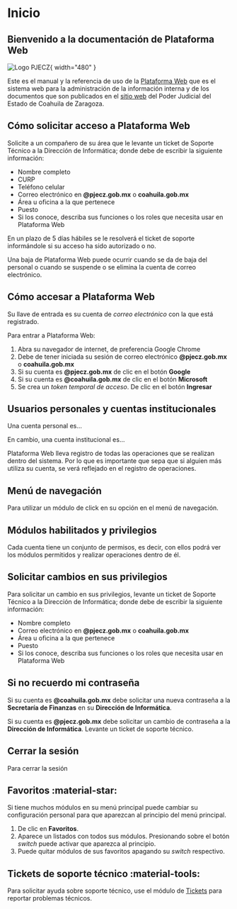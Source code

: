 # Inicio

## Bienvenido a la documentación de Plataforma Web

![Logo PJECZ](https://storage.googleapis.com/pjecz-informatica/static/images/logo-pjecz-horizontal-marino.png){ width="480" }

Este es el manual y la referencia de uso de la [Plataforma Web](https://plataforma-web.justiciadigital.gob.mx/) que es el sistema web para la administración de la información interna y de los documentos que son publicados en el [sitio web](https://www.pjecz.gob.mx) del Poder Judicial del Estado de Coahuila de Zaragoza.

## Cómo solicitar acceso a Plataforma Web

Solicite a un compañero de su área que le levante un ticket de Soporte Técnico a la Dirección de Informática; donde debe de escribir la siguiente información:

- Nombre completo
- CURP
- Teléfono celular
- Correo electrónico en **@pjecz.gob.mx** o **coahuila.gob.mx**
- Área u oficina a la que pertenece
- Puesto
- Si los conoce, describa sus funciones o los roles que necesita usar en Plataforma Web

En un plazo de 5 días hábiles se le resolverá el ticket de soporte informándole si su acceso ha sido autorizado o no.

Una baja de Plataforma Web puede ocurrir cuando se da de baja del personal o cuando se suspende o se elimina la cuenta de correo electrónico.

## Cómo accesar a Plataforma Web

Su llave de entrada es su cuenta de _correo electrónico_ con la que está registrado.

Para entrar a Plataforma Web:

1. Abra su navegador de internet, de preferencia Google Chrome
2. Debe de tener iniciada su sesión de correo electrónico **@pjecz.gob.mx** o **coahuila.gob.mx**
3. Si su cuenta es **@pjecz.gob.mx** de clic en el botón **Google**
4. Si su cuenta es **@coahuila.gob.mx** de clic en el botón **Microsoft**
5. Se crea un _token temporal de acceso_. De clic en el botón **Ingresar**

## Usuarios personales y cuentas institucionales

Una cuenta personal es...

En cambio, una cuenta institucional es...

Plataforma Web lleva registro de todas las operaciones que se realizan dentro del sistema. Por lo que es importante que sepa que si alguien más utiliza su cuenta, se verá reflejado en el registro de operaciones.

## Menú de navegación

Para utilizar un módulo de click en su opción en el menú de navegación.

## Módulos habilitados y privilegios

Cada cuenta tiene un conjunto de permisos, es decir, con ellos podrá ver los módulos permitidos y realizar operaciones dentro de él.

## Solicitar cambios en sus privilegios

Para solicitar un cambio en sus privilegios, levante un ticket de Soporte Técnico a la Dirección de Informática; donde debe de escribir la siguiente información:

- Nombre completo
- Correo electrónico en **@pjecz.gob.mx** o **coahuila.gob.mx**
- Área u oficina a la que pertenece
- Puesto
- Si los conoce, describa sus funciones o los roles que necesita usar en Plataforma Web

## Si no recuerdo mi contraseña

Si su cuenta es **@coahuila.gob.mx** debe solicitar una nueva contraseña a la **Secretaría de Finanzas** en su **Dirección de Informática**.

Si su cuenta es **@pjecz.gob.mx** debe solicitar un cambio de contraseña a la **Dirección de Informática**. Levante un ticket de soporte técnico.

## Cerrar la sesión

Para cerrar la sesión

## Favoritos :material-star:

Si tiene muchos módulos en su menú principal puede cambiar su configuración personal para que aparezcan al principio del menú principal.

1. De clic en **Favoritos**.
2. Aparece un listados con todos sus módulos. Presionando sobre el botón _switch_ puede activar que aparezca al principio.
3. Puede quitar módulos de sus favoritos apagando su _switch_ respectivo.

## Tickets de soporte técnico :material-tools:

Para solicitar ayuda sobre soporte técnico, use el módulo de [Tickets](https://plataforma-web.justiciadigital.gob.mx/soportes_tickets) para reportar problemas técnicos.
